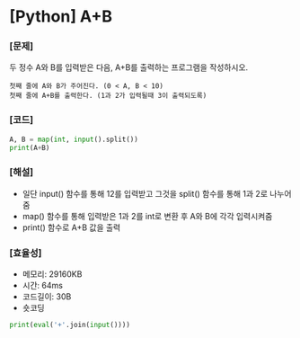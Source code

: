 # [Python] A+B

### [문제]

두 정수 A와 B를 입력받은 다음, A+B를 출력하는 프로그램을 작성하시오.

```
첫째 줄에 A와 B가 주어진다. (0 < A, B < 10)
첫째 줄에 A+B를 출력한다. (1과 2가 입력될때 3이 출력되도록)
```

### [코드]

```python
A, B = map(int, input().split())
print(A+B)
```

### [해설]

- 일단 input() 함수를 통해 12를 입력받고 그것을 split() 함수를 통해 1과 2로 나누어줌
- map() 함수를 통해 입력받은 1과 2를 int로 변환 후 A와 B에 각각 입력시켜줌
- print() 함수로 A+B 값을 출력

### [효율성]

- 메모리: 29160KB
- 시간: 64ms
- 코드길이: 30B
- 숏코딩

```python
print(eval('+'.join(input())))
```